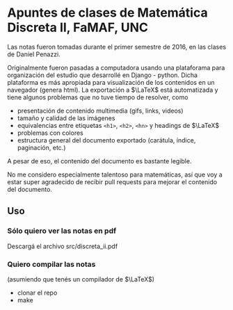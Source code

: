 # Apuntes de clases de Matemática Discreta II, FaMAF, UNC

Las notas fueron tomadas durante el primer semestre de 2016, en las clases
de Daniel Penazzi.

Originalmente fueron pasadas a computadora usando una plataforama para
organización del estudio que desarrollé en Django - python. Dicha plataforma es
más apropiada para visualización de los contenidos en un navegador (genera
html). La exportación a $\LaTeX$ está automatizada y tiene algunos problemas
que no tuve tiempo de resolver, como

- presentación de contenido multimedia (gifs, links, videos)
- tamaño y calidad de las imágenes
- equivalencias entre etiquetas `<h1>`, `<h2>`, `<hn>` y headings de $\LaTeX$
- problemas con colores
- estructura general del documento exportado (carátula, índice, paginación,
  etc.)

A pesar de eso, el contenido del documento es bastante legible.

No me considero especialmente talentoso para matemáticas, así que voy a estar
super agradecido de recibir pull requests para mejorar el contenido del
documento.


## Uso

### Sólo quiero ver las notas en pdf

Descargá el archivo src/discreta_ii.pdf

### Quiero compilar las notas

(asumiendo que tenés un compilador de $\LaTeX$)

- clonar el repo
- make
